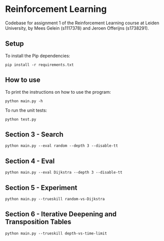 # Reinforcement Learning
Codebase for assignment 1 of the Reinforcement Learning course at Leiden University, by Mees Gelein (s1117378) and Jeroen Offerijns (s1738291).

## Setup
To install the Pip dependencies:

```pip install -r requirements.txt```

## How to use
To print the instructions on how to use the program:

```python main.py -h```

To run the unit tests:

```python test.py```

## Section 3 - Search
```python main.py --eval random --depth 3 --disable-tt```

## Section 4 - Eval
```python main.py --eval Dijkstra --depth 3 --disable-tt```

## Section 5 - Experiment
```python main.py --trueskill random-vs-Dijkstra```

## Section 6 - Iterative Deepening and Transposition Tables
```python main.py --trueskill depth-vs-time-limit```